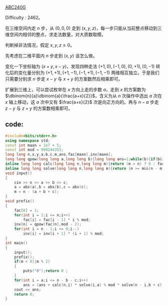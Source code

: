 [ABC240G](https://atcoder.jp/contests/abc240/tasks/abc240_g)

$\text{Difficulty : 2462}$。

在三维空间内走 $n$ 步，从 $(0,0,0)$ 走到 $(x,y,z)$，每一步只能从当前整点移动到三维空间内相邻的整点，求走法数量，对大质数取模。

判断掉非法情况，假定 $x,y,z \ge 0$。

先考虑在二维平面内 $n$ 步走到 $(x,y)$ 该怎么做。

变化一下坐标轴为 $(x+y,x-y)$，发现四种走法 $(+1,0),(-1,0),(0,+1),(0,-1)$ 转化后的变化量分别为 $(+1,+1),(+1,-1),(-1,+1),(-1,-1)$ 两维相互独立。于是我们只需要分别求 $n$ 步走 $x - y$ 与 $x + y$ 的方案数然后相乘即可。

扩展到三维上，可以尝试枚举在 $x$ 方向上走的步数 $a$，走到 $x$ 的方案数为 $\dbinom{n}{a}\dbinom{a}{\frac{a+x}{2}}$，含义为从 $n$ 次操作中选出 $a$ 次在 $x$ 轴上移动，这 $a$ 次中又有 $\frac{a+x}{2}$ 次是向正方向的。再与 $n - a$ 步走 $z - y$ 与 $z + y$ 的方案数相乘即可。

## code:
```cpp
#include<bits/stdc++.h>
using namespace std;
const int maxn = 1e7 + 5;
const int mod = 998244353;
long long n,x,y,a,b,c,m,ans,fac[maxn],inv[maxn];
long long qpow(long long a,long long b){long long ans=1;while(b){if(b&1)ans=ans*a%mod;a=a*a%mod,b>>=1;}return ans;}
inline long long calc(long long n,long long m){return (m > n) ? 0 : fac[n] * inv[m] % mod * inv[n - m] % mod;}
inline long long solve(long long n,long long m){return (n >= m&&(n - m) % 2 == 0) ? calc(n,(n + m) / 2) : 0 ;}
void input()
{
	cin >> n >> a >> b >> c;
	a = abs(a),b = abs(b),c = abs(c);
	m = n - (a + b + c);
}
void prefix()
{
	fac[0] = 1;
	for(int i = 1;i <= n;i++)
		fac[i] = fac[i - 1] * i % mod;
	inv[n] = qpow(fac[n],mod - 2);
	for(int i = n - 1;i >= 0;i--)
		inv[i] = inv[i + 1] * (i + 1) % mod;
}
int main()
{
	input();
	prefix();
	if(m < 0||m % 2)
	{
		puts("0");return 0 ;
	}
	for(int i = a;i <= n - b - c;i++)
		ans = (ans + calc(n,i) * solve(i,a) % mod * solve(n - i,b + c) % mod * solve(n - i,abs(b - c)) % mod) % mod;
	cout << ans;
	return 0;
}
```